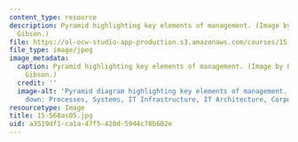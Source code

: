 ```yaml
---
content_type: resource
description: Pyramid highlighting key elements of management. (Image by Prof. Cyrus
  Gibson.)
file: https://ol-ocw-studio-app-production.s3.amazonaws.com/courses/15-568a-practical-information-technology-management-spring-2005/a3519df1ca1a47f5420d5944c78b602e_15-568as05.jpg
file_type: image/jpeg
image_metadata:
  caption: Pyramid highlighting key elements of management. (Image by Prof. Cyrus
    Gibson.)
  credit: ''
  image-alt: 'Pyramid diagram highlighting key elements of management. From the top
    down: Processes, Systems, IT Infrastructure, IT Architecture, Corporate Strategy.'
resourcetype: Image
title: 15-568as05.jpg
uid: a3519df1-ca1a-47f5-420d-5944c78b602e
---
```

